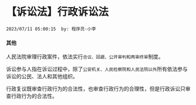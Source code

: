 # 【诉讼法】行政诉讼法
`2023/07/11 05:00:15  by: 程序员·小李`

#### 其他

人民法院审理行政案件，依法实行`合议、回避、公开审判和两审终审`制度。

诉讼参与人指在诉讼过程中，除了`公安机关、人民检察院和人民法院以外`所有依法参与诉讼的公民、法人和其他组织。

行政复议既审查行政行为的合法性，也审查行政行为的合理性，但是行政诉讼只审查行政行为的合法性。

